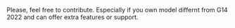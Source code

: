 Please, feel free to contribute. Especially if you own model differnt from G14 2022 and can offer extra features or support.
